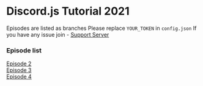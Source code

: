 # Discord.js Tutorial 2021

Episodes are listed as branches
Please replace `YOUR_TOKEN` in `config.json`
If you have any issue join - [Support Server](https://discord.gg/ByCeSaTme7​​​)

### Episode list
[Episode 2](https://github.com/Effortless-Dylan/Discord.js-Tutorial-2021/tree/EP02) <br />
[Episode 3](https://github.com/Effortless-Dylan/Discord.js-Tutorial-2021/tree/EP03) <br />
[Episode 4](https://github.com/Effortless-Dylan/Discord.js-Tutorial-2021/tree/EP04) <br />